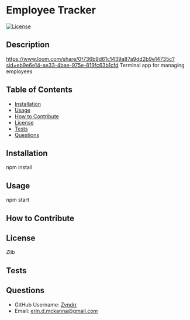 # Employee Tracker
[![License](https://img.shields.io/badge/License-Zlib-blue.svg)](https://opensource.org/licenses/Zlib)
## Description
https://www.loom.com/share/0f736b9d61c1439a87a9dd2b9e14735c?sid=eb9e6e14-ae33-4bae-975e-819fc63b1cfd
Terminal app for managing employees

## Table of Contents

- [Installation](#installation)
- [Usage](#usage)
- [How to Contribute](#how-to-contribute)
- [License](#license)
- [Tests](#tests)
- [Questions](#questions)

## Installation

npm install

## Usage

npm start

## How to Contribute



## License

Zlib

## Tests



## Questions

- GitHub Username: [Zyndrr](https://github.com/Zyndrr)
- Email: [erin.d.mckanna@gmail.com](mailto:erin.d.mckanna@gmail.com)
